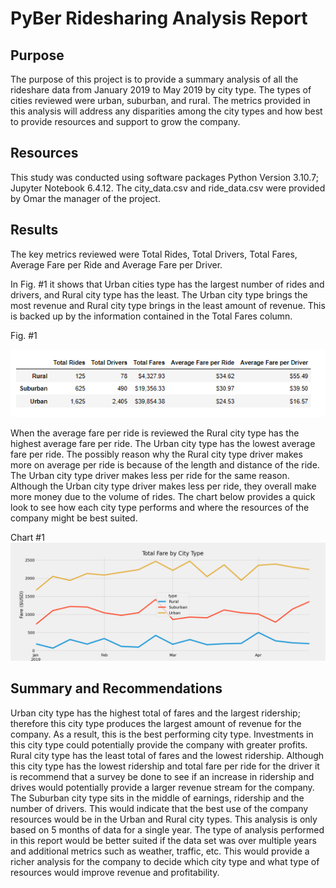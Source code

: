 #  PyBer Ridesharing Analysis Report

## Purpose
The purpose of this project is to provide a summary analysis of all the rideshare data from January 2019 to May 2019 by city type. The types of cities reviewed were urban, suburban, and rural. The metrics provided in this analysis will address any disparities among the city types and how best to provide resources and support to grow the company. 

## Resources
This study was conducted using software packages Python Version 3.10.7; Jupyter Notebook 6.4.12. The city_data.csv and ride_data.csv were provided by Omar the manager of the project.  
  
## Results
The key metrics reviewed were Total Rides, Total Drivers, Total Fares, Average Fare per Ride and Average Fare per Driver.

In Fig. #1 it shows that Urban cities type has the largest number of rides and drivers, and Rural city type has the least. The Urban city type brings the most revenue and Rural city type brings in the least amount of revenue. This is backed up by the information contained in the Total Fares column. 

Fig. #1

![]( https://github.com/dbrashears63/PyBer_Analysis/blob/main/Analysis/PyBer_Summary_Table.png)

When the average fare per ride is reviewed the Rural city type has the highest average fare per ride. The Urban city type has the lowest average fare per ride. The possibly reason why the Rural city type driver makes more on average per ride is because of the length and distance of the ride. The Urban city type driver makes less per ride for the same reason. Although the Urban city type driver makes less per ride, they overall make more money due to the volume of rides. 
The chart below provides a quick look to see how each city type performs and where the resources of the company might be best suited. 

Chart #1
![]( https://github.com/dbrashears63/PyBer_Analysis/blob/main/Analysis/PyBer_fare_summary.png)


## Summary and Recommendations
Urban city type has the highest total of fares and the largest ridership; therefore this city type produces the largest amount of revenue for the company. As a result, this is the best performing city type. Investments in this city type could potentially provide the company with greater profits.
Rural city type has the least total of fares and the lowest ridership. Although this city type has the lowest ridership and total fare per ride for the driver it is recommend that a survey be done to see if an increase in ridership and drives would potentially provide a larger revenue stream for the company.
The Suburban city type sits in the middle of earnings, ridership and the number of drivers. This would indicate that the best use of the company resources would be in the Urban and Rural city types. 
This analysis is only based on 5 months of data for a single year. The type of analysis performed in this report would be better suited if the data set was over multiple years and additional metrics such as weather, traffic, etc. This would provide a richer analysis for the company to decide which city type and what type of resources would improve revenue and profitability. 
